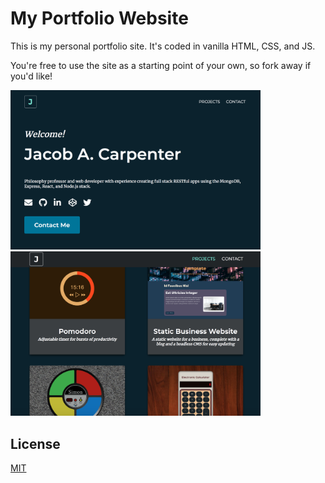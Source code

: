 # My Portfolio Website

This is my personal portfolio site. It's coded in vanilla HTML, CSS, and JS. 

You're free to use the site as a starting point of your own, so fork away if you'd like!

<img alt="portfolio hero" src="https://github.com/Jakedalus/portfolio/blob/master/readme_images/hero.png" width="400">

<img alt="projects section" src="https://github.com/Jakedalus/portfolio/blob/master/readme_images/projects.png" width="400">



## License
[MIT](https://choosealicense.com/licenses/mit/)
